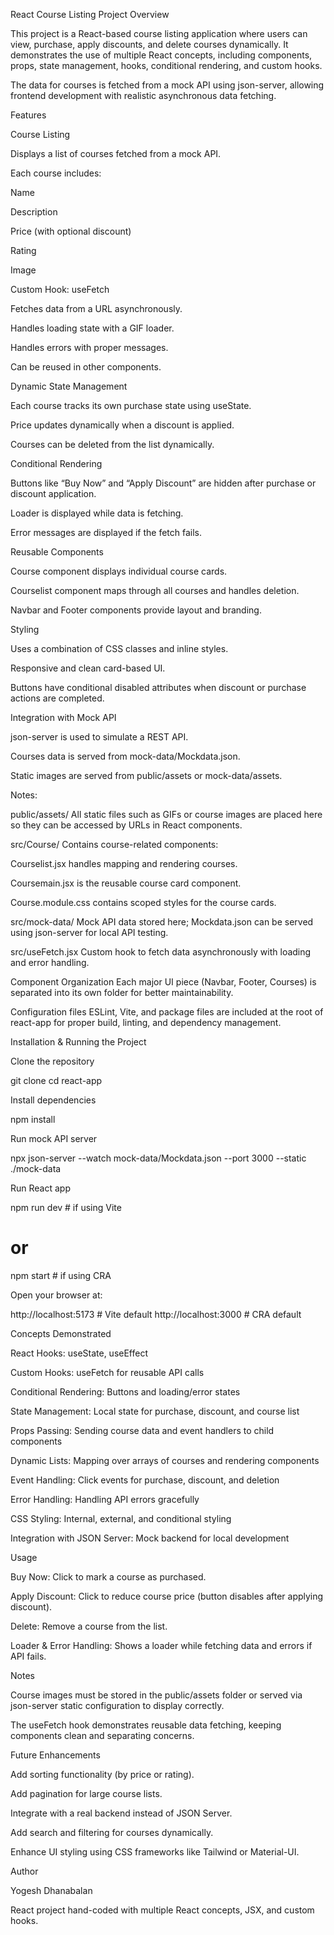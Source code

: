 React Course Listing Project
Overview

This project is a React-based course listing application where users can view, purchase, apply discounts, and delete courses dynamically. It demonstrates the use of multiple React concepts, including components, props, state management, hooks, conditional rendering, and custom hooks.

The data for courses is fetched from a mock API using json-server, allowing frontend development with realistic asynchronous data fetching.

Features

Course Listing

Displays a list of courses fetched from a mock API.

Each course includes:

Name

Description

Price (with optional discount)

Rating

Image

Custom Hook: useFetch

Fetches data from a URL asynchronously.

Handles loading state with a GIF loader.

Handles errors with proper messages.

Can be reused in other components.

Dynamic State Management

Each course tracks its own purchase state using useState.

Price updates dynamically when a discount is applied.

Courses can be deleted from the list dynamically.

Conditional Rendering

Buttons like “Buy Now” and “Apply Discount” are hidden after purchase or discount application.

Loader is displayed while data is fetching.

Error messages are displayed if the fetch fails.

Reusable Components

Course component displays individual course cards.

Courselist component maps through all courses and handles deletion.

Navbar and Footer components provide layout and branding.

Styling

Uses a combination of CSS classes and inline styles.

Responsive and clean card-based UI.

Buttons have conditional disabled attributes when discount or purchase actions are completed.

Integration with Mock API

json-server is used to simulate a REST API.

Courses data is served from mock-data/Mockdata.json.

Static images are served from public/assets or mock-data/assets.


Notes:

public/assets/
All static files such as GIFs or course images are placed here so they can be accessed by URLs in React components.

src/Course/
Contains course-related components:

Courselist.jsx handles mapping and rendering courses.

Coursemain.jsx is the reusable course card component.

Course.module.css contains scoped styles for the course cards.

src/mock-data/
Mock API data stored here; Mockdata.json can be served using json-server for local API testing.

src/useFetch.jsx
Custom hook to fetch data asynchronously with loading and error handling.

Component Organization
Each major UI piece (Navbar, Footer, Courses) is separated into its own folder for better maintainability.

Configuration files
ESLint, Vite, and package files are included at the root of react-app for proper build, linting, and dependency management.

Installation & Running the Project

Clone the repository

git clone <repository-url>
cd react-app


Install dependencies

npm install


Run mock API server

npx json-server --watch mock-data/Mockdata.json --port 3000 --static ./mock-data


Run React app

npm run dev   # if using Vite
# or
npm start     # if using CRA


Open your browser at:

http://localhost:5173  # Vite default
http://localhost:3000  # CRA default

Concepts Demonstrated

React Hooks: useState, useEffect

Custom Hooks: useFetch for reusable API calls

Conditional Rendering: Buttons and loading/error states

State Management: Local state for purchase, discount, and course list

Props Passing: Sending course data and event handlers to child components

Dynamic Lists: Mapping over arrays of courses and rendering components

Event Handling: Click events for purchase, discount, and deletion

Error Handling: Handling API errors gracefully

CSS Styling: Internal, external, and conditional styling

Integration with JSON Server: Mock backend for local development

Usage

Buy Now: Click to mark a course as purchased.

Apply Discount: Click to reduce course price (button disables after applying discount).

Delete: Remove a course from the list.

Loader & Error Handling: Shows a loader while fetching data and errors if API fails.

Notes

Course images must be stored in the public/assets folder or served via json-server static configuration to display correctly.

The useFetch hook demonstrates reusable data fetching, keeping components clean and separating concerns.

Future Enhancements

Add sorting functionality (by price or rating).

Add pagination for large course lists.

Integrate with a real backend instead of JSON Server.

Add search and filtering for courses dynamically.

Enhance UI styling using CSS frameworks like Tailwind or Material-UI.

Author

Yogesh Dhanabalan

React project hand-coded with multiple React concepts, JSX, and custom hooks.
